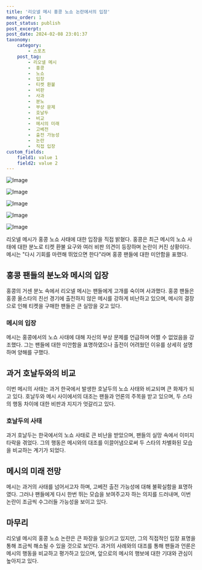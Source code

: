 ```yaml
---
title: '리오넬 메시 홍콩 노쇼 논란에서의 입장'
menu_order: 1
post_status: publish
post_excerpt: 
post_date: 2024-02-08 23:01:37
taxonomy:
    category:
        - 스포츠
    post_tag:
        - 리오넬 메시
        -  홍콩
        -  노쇼
        -  입장
        -  티켓 환불
        -  비판
        -  사과
        -  분노
        -  부상 문제
        -  호날두
        -  비교
        -  메시의 미래
        -  고베전
        -  출전 가능성
        -  논란
        -  직접 입장
custom_fields:
    field1: value 1
    field2: value 2
---
```


![Image](https://imgnews.pstatic.net/image/076/2024/02/06/2024020701000487500057991_20240206173006051.jpg?type=w647)

![Image](https://imgnews.pstatic.net/image/076/2024/02/06/2024020701000487500057992_20240206173006058.jpg?type=w647)

![Image](https://imgnews.pstatic.net/image/076/2024/02/06/2024020701000487500057993_20240206173006067.jpg?type=w647)

![Image](https://imgnews.pstatic.net/image/076/2024/02/06/2024020701000487500057994_20240206173006076.jpg?type=w647)

![Image](https://imgnews.pstatic.net/image/076/2024/02/06/2024020701000487500057995_20240206173006082.jpg?type=w647)

리오넬 메시가 홍콩 노쇼 사태에 대한 입장을 직접 밝혔다. 홍콩은 최근 메시의 노쇼 사태에 대한 분노로 티켓 환불 요구와 여러 비판 의견이 등장하며 논란이 커진 상황이다. 메시는 "다시 기회를 마련해 뛰었으면 한다"라며 홍콩 팬들에 대한 미안함을 표했다.
## 홍콩 팬들의 분노와 메시의 입장
홍콩의 거센 분노 속에서 리오넬 메시는 팬들에게 고개를 숙이며 사과했다. 홍콩 팬들은 홍콩 올스타의 친선 경기에 출전하지 않은 메시를 강하게 비난하고 있으며, 메시의 결장으로 인해 티켓을 구매한 팬들은 큰 실망을 갖고 있다.
### 메시의 입장
메시는 홍콩에서의 노쇼 사태에 대해 자신의 부상 문제를 언급하며 어쩔 수 없었음을 강조했다. 그는 팬들에 대한 미안함을 표명하였으나 출전이 어려웠던 이유를 상세히 설명하며 양해를 구했다.
## 과거 호날두와의 비교
이번 메시의 사태는 과거 한국에서 발생한 호날두의 노쇼 사태와 비교되며 큰 화제가 되고 있다. 호날두와 메시 사이에서의 대조는 팬들과 언론의 주목을 받고 있으며, 두 스타의 행동 차이에 대한 비판과 지지가 엇갈리고 있다.
### 호날두의 사태
과거 호날두는 한국에서의 노쇼 사태로 큰 비난을 받았으며, 팬들의 실망 속에서 이미지 타락을 겪었다. 그의 행동은 메시와의 대조를 이끌어냄으로써 두 스타의 차별화된 모습을 비교하는 계기가 되었다.
## 메시의 미래 전망
메시는 과거의 사태를 넘어서고자 하며, 고베전 출전 가능성에 대해 불확실함을 표명하였다. 그러나 팬들에게 다시 한번 뛰는 모습을 보여주고자 하는 의지를 드러내며, 이번 논란이 조금씩 수그러들 가능성을 보이고 있다.
## 마무리
리오넬 메시의 홍콩 노쇼 논란은 큰 파장을 일으키고 있지만, 그의 직접적인 입장 표명을 통해 조금씩 해소될 수 있을 것으로 보인다. 과거의 사례와의 대조를 통해 팬들과 언론은 메시의 행동을 비교하고 평가하고 있으며, 앞으로의 메시의 행보에 대한 기대와 관심이 높아지고 있다.
